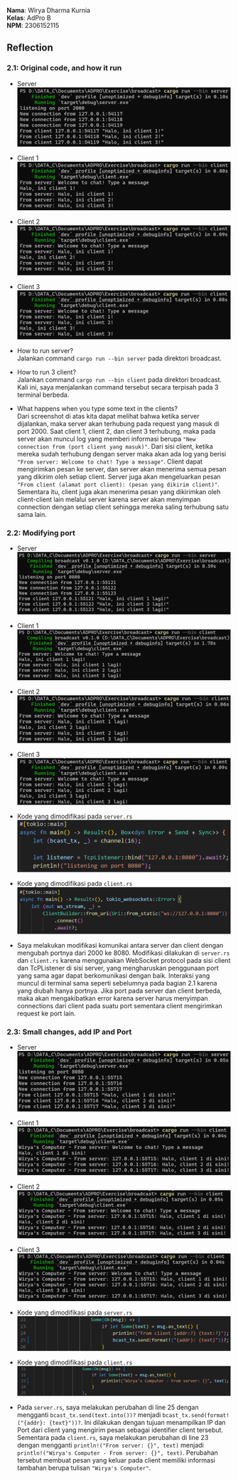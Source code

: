 **Nama**: Wirya Dharma Kurnia  <br /> 
**Kelas**: AdPro B  <br />
**NPM**: 2306152115 <br />

## Reflection

### 2.1: Original code, and how it run

- Server
![broadcast1](images/broadcast1.png)

- Client 1
![broadcast2](images/broadcast2.png)

- Client 2
![broadcast3](images/broadcast3.png)

- Client 3
![broadcast4](images/broadcast4.png)

- How to run server? <br />
Jalankan command `cargo run --bin server` pada direktori broadcast.

- How to run 3 client? <br />
Jalankan command `cargo run --bin client` pada direktori broadcast. Kali ini, saya menjalankan command tersebut secara terpisah pada 3 terminal berbeda.

- What happens when you type some text in the clients? <br />
Dari screenshot di atas kita dapat melihat bahwa ketika server dijalankan, maka server akan terhubung pada request yang masuk di port 2000. Saat client 1, client 2, dan client 3 terhubung, maka pada server akan muncul log yang memberi informasi berupa `"New connection from (port client yang masuk)"`. Dari sisi client, ketika mereka sudah terhubung dengan server maka akan ada log yang berisi `"From server: Welcome to chat! Type a message"`. Client dapat mengirimkan pesan ke server, dan server akan menerima semua pesan yang dikirim oleh setiap client. Server juga akan mengeluarkan pesan `"From client (alamat port client): (pesan yang dikirim client)"`. Sementara itu, client juga akan menerima pesan yang dikirimkan oleh client-client lain melalui server karena server akan menyimpan connection dengan setiap client sehingga mereka saling terhubung satu sama lain. 

### 2.2: Modifying port

- Server
![broadcast5](images/broadcast5.png)

- Client 1
![broadcast6](images/broadcast6.png)

- Client 2
![broadcast7](images/broadcast7.png)

- Client 3
![broadcast8](images/broadcast8.png)

- Kode yang dimodifikasi pada `server.rs`
![broadcast9](images/broadcast9.png)

- Kode yang dimodifikasi pada `client.rs`
![broadcast10](images/broadcast10.png)

- Saya melakukan modifikasi komunikai antara server dan client dengan mengubah portnya dari 2000 ke 8080. Modifikasi dilakukan di `server.rs` dan `client.rs` karena menggunakan WebSocket protocol pada sisi client dan TcPListener di sisi server, yang mengharuskan penggunaan port yang sama agar dapat berkomunikasi dengan baik. Interaksi yang muncul di terminal sama seperti sebelumnya pada bagian 2.1 karena yang diubah hanya portnya. Jika port pada server dan client berbeda, maka akan mengakibatkan error karena server harus menyimpan connections dari client pada suatu port sementara client mengirimkan request ke port lain.

### 2.3: Small changes, add IP and Port

- Server
![broadcast11](images/broadcast11.png)

- Client 1
![broadcast12](images/broadcast12.png)

- Client 2
![broadcast13](images/broadcast13.png)

- Client 3
![broadcast14](images/broadcast14.png)

- Kode yang dimodifikasi pada `server.rs`
![broadcast15](images/broadcast15.png)

- Kode yang dimodifikasi pada `client.rs`
![broadcast16](images/broadcast16.png)

- Pada `server.rs`, saya melakukan perubahan di line 25 dengan mengganti `bcast_tx.send(text.into())?` menjadi `bcast_tx.send(format!("{addr}: {text}"))?`. Ini dilakukan dengan tujuan menampilkan IP dan Port dari client yang mengirim pesan sebagai identifier client tersebut. Sementara pada `client.rs`, saya melakukan perubahan di line 23 dengan mengganti `println!("From server: {}", text)` menjadi `println!("Wirya's Computer - From server: {}", text)`. Perubahan tersebut membuat pesan yang keluar pada client memiliki informasi tambahan berupa tulisan `"Wirya's Computer"`.